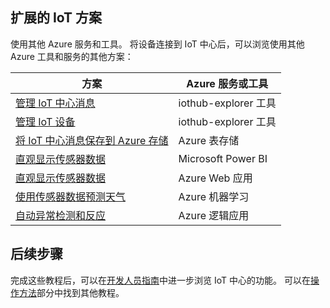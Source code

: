 ## <a name="extended-iot-scenarios"></a>扩展的 IoT 方案

使用其他 Azure 服务和工具。 将设备连接到 IoT 中心后，可以浏览使用其他 Azure 工具和服务的其他方案：

| 方案                                                   | Azure 服务或工具              |
|----------------------------------------------------------- |------------------------------------|
| [管理 IoT 中心消息][Mg_IoT_Hub_Msg]                  | iothub-explorer 工具               |
| [管理 IoT 设备][Mg_IoT_Dv]                        | iothub-explorer 工具               |
| [将 IoT 中心消息保存到 Azure 存储][Sv_IoT_Msg_Stor]  | Azure 表存储                |
| [直观显示传感器数据][Vis_Data_PBI]                      | Microsoft Power BI                 |
| [直观显示传感器数据][Vis_Data_Web]                      | Azure Web 应用                     |
| [使用传感器数据预测天气][Weather_Forecast]      | Azure 机器学习             |
| [自动异常检测和反应][Anomaly_Detect] | Azure 逻辑应用                   |

## <a name="next-steps"></a>后续步骤

完成这些教程后，可以在[开发人员指南][lnk-dev-guide]中进一步浏览 IoT 中心的功能。 可以在[操作方法][lnk-how-to]部分中找到其他教程。


[Mg_IoT_Hub_Msg]: ../articles/iot-hub/iot-hub-explorer-cloud-device-messaging.md
[Mg_IoT_Dv]: ../articles/iot-hub/iot-hub-device-management-iothub-explorer.md
[Sv_IoT_Msg_Stor]: ../articles/iot-hub/iot-hub-store-data-in-azure-table-storage.md
[Vis_Data_Web]: ../articles/iot-hub/iot-hub-live-data-visualization-in-web-apps.md
[Vis_Data_PBI]: ../articles/iot-hub/iot-hub-live-data-visualization-in-power-bi.md
[Weather_Forecast]: ../articles/iot-hub/iot-hub-weather-forecast-machine-learning.md
[Anomaly_Detect]: ../articles/iot-hub/iot-hub-monitoring-notifications-with-azure-logic-apps.md
[lnk-dev-guide]: ../articles/iot-hub/iot-hub-devguide.md
[lnk-how-to]: ../articles/iot-hub/iot-hub-how-to.md